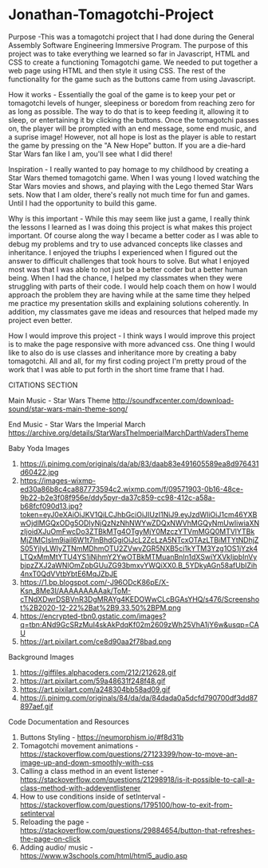# Jonathan-Tomagotchi-Project

Purpose -This was a tomagotchi project that I had done during the General Assembly Software Engineering Immersive Program. The purpose of this project was to take everything we learned so far in Javascript, HTML and CSS to create a functioning Tomagotchi game. We needed to put together a web page using HTML and then style it using CSS. The rest of the functionality for the game such as the buttons came from using Javascript. 

How it works - Essentially the goal of the game is to keep your pet or tomagotchi levels of hunger, sleepiness or boredom from reaching zero for as long as possible. The way to do that is to keep feeding it, allowing it to sleep, or entertaining it by clicking the buttons. Once the tomagotchi passes on, the player will be prompted with an end message, some end music, and a suprise image! However, not all hope is lost as the player is able to restart the game by pressing on the "A New Hope" button. If you are a die-hard Star Wars fan like I am, you'll see what I did there!

Inspiration - I really wanted to pay homage to my childhood by creating a Star Wars themed tomagotchi game. When I was young I loved watching the Star Wars movies and shows, and playing with the Lego themed Star Wars sets. Now that I am older, there's really not much time for fun and games. Until I had the opportunity to build this game. 

Why is this important - While this may seem like just a game, I really think the lessons I learned as I was doing this project is what makes this project important. Of course along the way I became a better coder as I was able to debug my problems and try to use advanced concepts like classes and inheritance. I enjoyed the triuphs I experienced when I figured out the answer to difficult challenges that took hours to solve. But what I enjoyed most was that I was able to not just be a better coder but a better human being. When I had the chance, I helped my classmates when they were struggling with parts of their code. I would help coach them on how I would approach the problem they are having while at the same time they helped me practice my presentation skills and explaining solutions coherently. In addition, my classmates gave me ideas and resources that helped made my project even better. 

How I would improve this project - I think ways I would improve this project is to make the page responsive with more advanced css. One thing I would like to also do is use classes and inheritance more by creating a baby tomagotchi. All and all, for my first coding project I'm pretty proud of the work that I was able to put forth in the short time frame that I had. 




CITATIONS SECTION


Main Music - Star Wars Theme 
http://soundfxcenter.com/download-sound/star-wars-main-theme-song/

End Music - Star Wars the Imperial March 
https://archive.org/details/StarWarsTheImperialMarchDarthVadersTheme

Baby Yoda Images 
1) https://i.pinimg.com/originals/da/ab/83/daab83e491605589ea8d976431d60422.jpg
2) https://images-wixmp-ed30a86b8c4ca887773594c2.wixmp.com/f/09571903-0b16-48ce-9b22-b2e3f08f956e/ddy5pyr-da37c859-cc98-412c-a58a-b68fcf090d13.jpg?token=eyJ0eXAiOiJKV1QiLCJhbGciOiJIUzI1NiJ9.eyJzdWIiOiJ1cm46YXBwOjdlMGQxODg5ODIyNjQzNzNhNWYwZDQxNWVhMGQyNmUwIiwiaXNzIjoidXJuOmFwcDo3ZTBkMTg4OTgyMjY0MzczYTVmMGQ0MTVlYTBkMjZlMCIsIm9iaiI6W1t7InBhdGgiOiJcL2ZcLzA5NTcxOTAzLTBiMTYtNDhjZS05YjIyLWIyZTNmMDhmOTU2ZVwvZGR5NXB5ci1kYTM3Yzg1OS1jYzk4LTQxMmMtYTU4YS1iNjhmY2YwOTBkMTMuanBnIn1dXSwiYXVkIjpbInVybjpzZXJ2aWNlOmZpbGUuZG93bmxvYWQiXX0.B_5YDkyAGn58afUbIZih4nxT0QdVVtbYbtE6MqJZbJE
3) https://1.bp.blogspot.com/-J96ODcK86pE/X-Ksn_8Me3I/AAAAAAAAAak/ToM-cTNdXDwrDSBVnR3DgMRAYg4KEDOWwCLcBGAsYHQ/s476/Screenshot%2B2020-12-22%2Bat%2B9.33.50%2BPM.png
4) https://encrypted-tbn0.gstatic.com/images?q=tbn:ANd9GcSRzMuI4skAkPdqKf02m2609zWh25VhA1jY6w&usqp=CAU
5) https://art.pixilart.com/ce8d90aa2f78bad.png

Background Images
1) https://giffiles.alphacoders.com/212/212628.gif
2) https://art.pixilart.com/59a48631f248f48.gif
3) https://art.pixilart.com/a248304bb58ad09.gif
4) https://i.pinimg.com/originals/84/da/da/84dada0a5dcfd790700df3dd87897aef.gif

Code Documentation and Resources
1) Buttons Styling - https://neumorphism.io/#f8d31b
2) Tomagotchi movement animations - https://stackoverflow.com/questions/27123399/how-to-move-an-image-up-and-down-smoothly-with-css
3) Calling a class method in an event listener - https://stackoverflow.com/questions/21298918/is-it-possible-to-call-a-class-method-with-addeventlistener
4) How to use conditions inside of setInterval - https://stackoverflow.com/questions/1795100/how-to-exit-from-setinterval
5) Reloading the page - https://stackoverflow.com/questions/29884654/button-that-refreshes-the-page-on-click
6) Adding audio/ music - https://www.w3schools.com/html/html5_audio.asp
